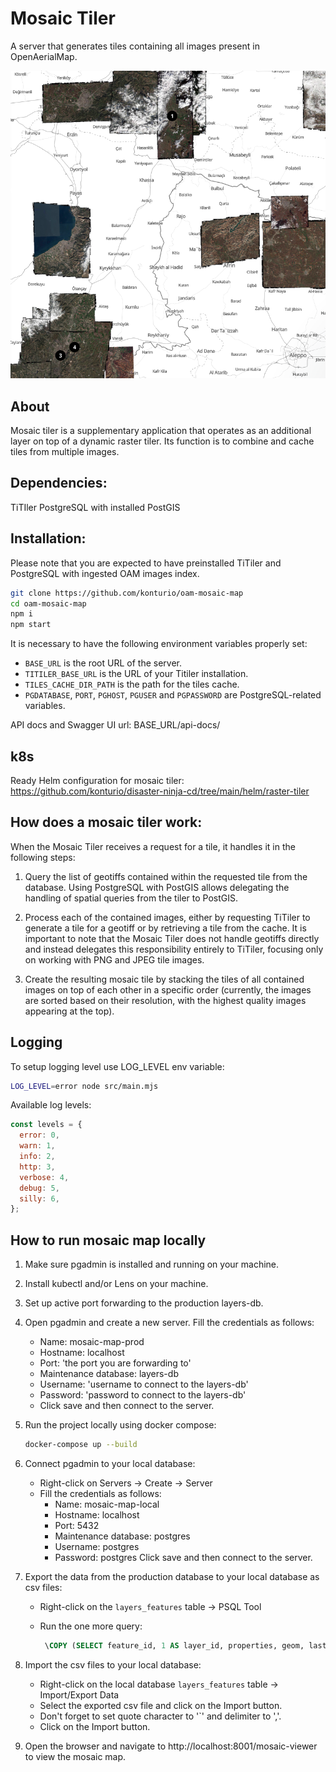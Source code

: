 # Mosaic Tiler

A server that generates tiles containing all images present in OpenAerialMap.

![Map](map.png)

## About

Mosaic tiler is a supplementary application that operates as an additional layer on top of a dynamic raster tiler. Its function is to combine and cache tiles from multiple images.

## Dependencies:

TiTIler
PostgreSQL with installed PostGIS

## Installation:

Please note that you are expected to have preinstalled TiTiler and PostgreSQL with ingested OAM images index.

```bash
git clone https://github.com/konturio/oam-mosaic-map
cd oam-mosaic-map
npm i
npm start
```

It is necessary to have the following environment variables properly set:

- `BASE_URL` is the root URL of the server.
- `TITILER_BASE_URL` is the URL of your Titiler installation.
- `TILES_CACHE_DIR_PATH` is the path for the tiles cache.
- `PGDATABASE`, `PORT`, `PGHOST`, `PGUSER` and `PGPASSWORD` are PostgreSQL-related variables.

API docs and Swagger UI url: BASE_URL/api-docs/

## k8s

Ready Helm configuration for mosaic tiler:
https://github.com/konturio/disaster-ninja-cd/tree/main/helm/raster-tiler

## How does a mosaic tiler work:

When the Mosaic Tiler receives a request for a tile, it handles it in the following steps:

1. Query the list of geotiffs contained within the requested tile from the database. Using PostgreSQL with PostGIS allows delegating the handling of spatial queries from the tiler to PostGIS.
2. Process each of the contained images, either by requesting TiTiler to generate a tile for a geotiff or by retrieving a tile from the cache. It is important to note that the Mosaic Tiler does not handle geotiffs directly and instead delegates this responsibility entirely to TiTiler, focusing only on working with PNG and JPEG tile images.

3. Create the resulting mosaic tile by stacking the tiles of all contained images on top of each other in a specific order (currently, the images are sorted based on their resolution, with the highest quality images appearing at the top).

## Logging

To setup logging level use LOG_LEVEL env variable:

```sh
LOG_LEVEL=error node src/main.mjs
```

Available log levels:

```js
const levels = {
  error: 0,
  warn: 1,
  info: 2,
  http: 3,
  verbose: 4,
  debug: 5,
  silly: 6,
};
```

## How to run mosaic map locally

1. Make sure pgadmin is installed and running on your machine.
2. Install kubectl and/or Lens on your machine.
3. Set up active port forwarding to the production layers-db.
4. Open pgadmin and create a new server. Fill the credentials as follows:

   - Name: mosaic-map-prod
   - Hostname: localhost
   - Port: 'the port you are forwarding to'
   - Maintenance database: layers-db
   - Username: 'username to connect to the layers-db'
   - Password: 'password to connect to the layers-db'
   - Click save and then connect to the server.

5. Run the project locally using docker compose:

   ```bash
   docker-compose up --build
   ```

6. Connect pgadmin to your local database:

   - Right-click on Servers -> Create -> Server
   - Fill the credentials as follows:
     - Name: mosaic-map-local
     - Hostname: localhost
     - Port: 5432
     - Maintenance database: postgres
     - Username: postgres
     - Password: postgres
       Click save and then connect to the server.

7. Export the data from the production database to your local database as csv files:

   - Right-click on the `layers_features` table -> PSQL Tool
   - Run the one more query:

     ```sql
      \COPY (SELECT feature_id, 1 AS layer_id, properties, geom, last_updated, zoom FROM public.layers_features WHERE layer_id = (SELECT id FROM public.layers WHERE public_id = 'openaerialmap') ORDER BY last_updated DESC LIMIT 100) TO '/path_on_your_pc/exported_file.csv'WITH CSV HEADER DELIMITER ',' QUOTE '`';
     ```

8. Import the csv files to your local database:

   - Right-click on the local database `layers_features` table -> Import/Export Data
   - Select the exported csv file and click on the Import button.
   - Don't forget to set quote character to '`' and delimiter to ','.
   - Click on the Import button.

9. Open the browser and navigate to http://localhost:8001/mosaic-viewer to view the mosaic map.
